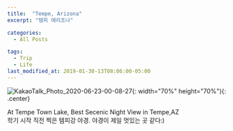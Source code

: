 ```yaml
---
title:  "Tempe, Arizona"
excerpt: "템피 애리조나"

categories:
  - All Posts

tags:
  - Trip
  - Life
last_modified_at: 2019-01-30-13T08:06:00-05:00
---
```


![KakaoTalk_Photo_2020-06-23-00-08-27](https://user-images.githubusercontent.com/43649503/85304168-66e54280-b4e6-11ea-93ac-722afbeaf45e.jpeg){: width="70%" height="70%"){: .center}

<div style="text-align: left">At Tempe Town Lake, Best Secenic Night View in Tempe,AZ</div>

<div style="text-align: left">학기 시작 직전 찍은 템피강 야경. 야경이 제일 멋있는 곳 같다:)</div>
